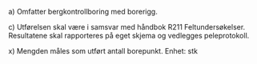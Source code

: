 a) Omfatter bergkontrollboring med borerigg.

c) Utførelsen skal være i samsvar med håndbok R211 Feltundersøkelser.
Resultatene skal rapporteres på eget skjema og vedlegges peleprotokoll.

x) Mengden måles som utført antall borepunkt. Enhet: stk

